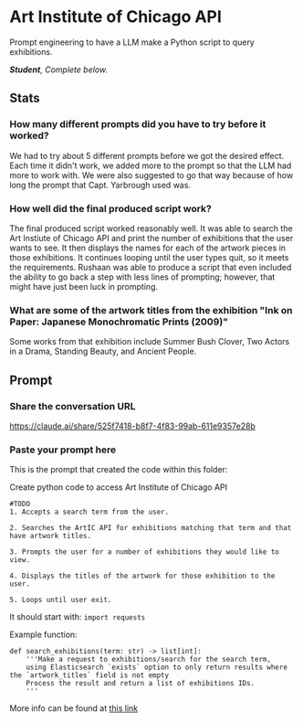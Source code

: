 # Art Institute of Chicago API

Prompt engineering to have a LLM make a Python script to query exhibitions.

***Student**, Complete below.*

## Stats

### How many different prompts did you have to try before it worked?
We had to try about 5 different prompts before we got the desired effect. Each time it didn't work, we added more to the prompt so that the LLM had more to work with. We were also suggested to go that way because of how long the prompt that Capt. Yarbrough used was. 

### How well did the final produced script work?
The final produced script worked reasonably well. It was able to search the Art Instiute of Chicago API and print the number of exhibitions that the user wants to see. It then displays the names for each of the artwork pieces in those exhibitions. It continues looping until the user types quit, so it meets the requirements. Rushaan was able to produce a script that even included the ability to go back a step with less lines of prompting; however, that might have just been luck in prompting. 

### What are some of the artwork titles from the exhibition "Ink on Paper: Japanese Monochromatic Prints (2009)"
Some works from that exhibition include Summer Bush Clover, Two Actors in a Drama, Standing Beauty, and Ancient People. 

## Prompt

### Share the conversation URL
https://claude.ai/share/525f7418-b8f7-4f83-99ab-611e9357e28b
### Paste your prompt here
This is the prompt that created the code within this folder: 

Create python code to access Art Institute of Chicago API  
```
#TODO
1. Accepts a search term from the user.

2. Searches the ArtIC API for exhibitions matching that term and that have artwork titles.

3. Prompts the user for a number of exhibitions they would like to view.

4. Displays the titles of the artwork for those exhibition to the user.

5. Loops until user exit.
```

It should start with: `import requests`

Example function:
```
def search_exhibitions(term: str) -> list[int]:
    '''Make a request to exhibitions/search for the search term,
    using Elasticsearch `exists` option to only return results where the `artwork_titles` field is not empty
    Process the result and return a list of exhibitions IDs.
    '''
```
More info can be found at [this link](https://api.artic.edu/docs/#quick-start)